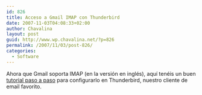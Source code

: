 ```yaml
---
id: 826
title: Acceso a Gmail IMAP con Thunderbird
date: 2007-11-03T04:08:33+02:00
author: Chavalina
layout: post
guid: http://www.wp.chavalina.net/?p=826
permalink: /2007/11/03/post-826/
categories:
  - Software
---
```

Ahora que Gmail soporta IMAP (en la versi&oacute;n en inglés), aqu&iacute; tenéis un buen <a href="http://dogmafobia.com/2007/11/02/accede-a-gmail-desde-thunderbird-mediante-el-protocolo-imap/" target="_blank">tutorial paso a paso</a> para configurarlo en Thunderbird, nuestro cliente de email favorito.